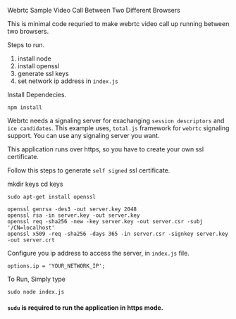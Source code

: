 Webrtc Sample Video Call Between Two Different Browsers

This is minimal code requried to make webrtc video call up running between two browsers. 

Steps to run. 

1. install node
2. install openssl
3. generate ssl keys
4. set network ip address in `index.js`

Install Dependecies. 

```
npm install

```

Webrtc needs a signaling server for exachanging `session descriptors` and `ice candidates`.
This example uses, `total.js`  framework for `webrtc` signaling support. You can use any signaling server you want.


This application runs over https, so you have to create your own ssl certificate. 

Follow this steps to generate `self signed` ssl certificate.

mkdir keys
cd keys

```
sudo apt-get install openssl

openssl genrsa -des3 -out server.key 2048
openssl rsa -in server.key -out server.key
openssl req -sha256 -new -key server.key -out server.csr -subj '/CN=localhost'
openssl x509 -req -sha256 -days 365 -in server.csr -signkey server.key -out server.crt

```

Configure you ip address to access the server, in `index.js` file.
```
options.ip = 'YOUR_NETWORK_IP';
```

To Run, Simply type 
```
sudo node index.js
```

#### `sudu` is required to run the application in https mode. 



